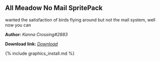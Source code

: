 ## All Meadow No Mail SpritePack
wanted the satisfaction of birds flying around but not the mail system, well now you can

**Author:** *Kanna Crossing#2883*

**Download link:** *[Download](https://drive.google.com/file/d/1-jyldsn_CbfZtyUjEep04ufpgVv8hjO_/view?usp=sharing)*

{% include graphics_install.md %}

